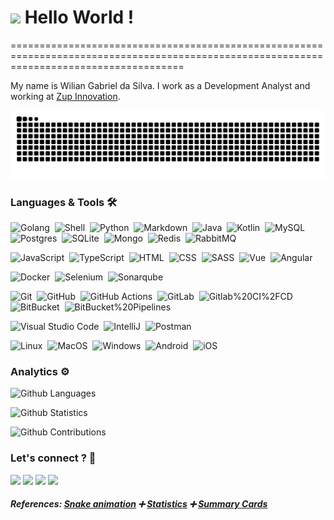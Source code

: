 
<h1><img src="https://emojis.slackmojis.com/emojis/images/1531849430/4246/blob-sunglasses.gif?1531849430" width="30"/> Hello World ! </h1>
==========================================================================================================================================


My name is Wilian Gabriel da Silva. I work as a Development Analyst and working at [Zup Innovation](www.zup.com.br).

![](images/github-user-contribution.svg)

### Languages & Tools 🛠

![Golang](https://img.shields.io/badge/-Golang%20❤️-05122A?style=flat&logo=go&logoColor=white)&nbsp;
![Shell](https://img.shields.io/badge/Shell-05122A?style=flat&logo=gnu-bash&logoColor=white)&nbsp;
![Python](https://img.shields.io/badge/-Python-05122A?style=flat&logo=python)&nbsp;
![Markdown](https://img.shields.io/badge/-Markdown-05122A?style=flat&logo=markdown)&nbsp;
![Java](https://img.shields.io/badge/-Java-05122A?style=flat&logo=java)&nbsp;
![Kotlin](https://img.shields.io/badge/-Kotlin-05122A?style=flat&logo=kotlin)&nbsp;
![MySQL](https://img.shields.io/badge/-MySQL-05122A?style=flat&logo=mysql&logoColor=white)&nbsp;
![Postgres](https://img.shields.io/badge/-Postgres-05122A?style=flat&logo=postgresql)&nbsp;
![SQLite](https://img.shields.io/badge/-SQLite-05122A?style=flat&logo=SQLite)&nbsp;
![Mongo](https://img.shields.io/badge/-Mongo-05122A?style=flat&logo=mongodb)&nbsp;
![Redis](https://img.shields.io/badge/-Redis-05122A?style=flat&logo=redis)&nbsp;
![RabbitMQ](https://img.shields.io/badge/-RabbitMQ-05122A?style=flat&logo=rabbitmq)&nbsp;

![JavaScript](https://img.shields.io/badge/-JavaScript-05122A?style=flat&logo=javascript)&nbsp;
![TypeScript](https://img.shields.io/badge/-TypeScript-05122A?style=flat&logo=typescript)&nbsp;
![HTML](https://img.shields.io/badge/-HTML-05122A?style=flat&logo=html5)&nbsp;
![CSS](https://img.shields.io/badge/-CSS-05122A?style=flat&logo=Css3)&nbsp;
![SASS](https://img.shields.io/badge/-SASS-05122A?style=flat&logo=Sass)&nbsp;
![Vue](https://img.shields.io/badge/-Vue-05122A?style=flat&logo=vue.js)&nbsp;
![Angular](https://img.shields.io/badge/-Angular-05122A?style=flat&logo=angular)&nbsp;

![Docker](https://img.shields.io/badge/-Docker-05122A?style=flat&logo=docker)&nbsp;
![Selenium](https://img.shields.io/badge/-Selenium-05122A?style=flat&logo=Selenium)&nbsp;
![Sonarqube](https://img.shields.io/badge/-Sonarqube-05122A?style=flat&logo=Sonarqube)&nbsp;

![Git](https://img.shields.io/badge/-Git-05122A?style=flat&logo=git)&nbsp;
![GitHub](https://img.shields.io/badge/-GitHub-05122A?style=flat&logo=github)&nbsp;
![GitHub Actions](https://img.shields.io/badge/GitHub%20Actions%20-05122A?style=flat&logo=github-actions&logoColor=white)&nbsp;
![GitLab](https://img.shields.io/badge/-GitLab-05122A?style=flat&logo=gitlab)&nbsp;
![Gitlab%20CI%2FCD](https://img.shields.io/badge/-GitLab%20CI%2FCD-05122A?style=flat&logo=gitlab)&nbsp;
![BitBucket](https://img.shields.io/badge/-BitBucket-05122A?style=flat&logo=bitbucket)&nbsp;
![BitBucket%20Pipelines](https://img.shields.io/badge/-BitBucket%20Pipelines-05122A?style=flat&logo=bitbucket)&nbsp;

![Visual Studio Code](https://img.shields.io/badge/-Visual%20Studio%20Code-05122A?style=flat&logo=visual-studio-code&logoColor=007ACC)&nbsp;
![IntelliJ](https://img.shields.io/badge/-IntelliJ-05122A?style=flat&logo=jetbrains)&nbsp;
![Postman](https://img.shields.io/badge/-Postman-05122A?style=flat&logo=postman)&nbsp;

![Linux](https://img.shields.io/badge/-Linux-05122A?style=flat&logo=linux&logoColor=white)&nbsp;
![MacOS](https://img.shields.io/badge/-MacOS-05122A?style=flat&logo=apple&logoColor=white)&nbsp;
![Windows](https://img.shields.io/badge/-Windows-05122A?style=flat&logo=windows&logoColor=white)&nbsp;
![Android](https://img.shields.io/badge/-Android-05122A?style=flat&logo=android&logoColor=white)&nbsp;
![iOS](https://img.shields.io/badge/-iOS-05122A?style=flat&logo=ios&logoColor=white)&nbsp;


### Analytics ⚙️

![Github Languages](https://github-readme-stats.vercel.app/api/top-langs/?username=wilian746&layout=compact&count_private=true)

![Github Statistics](https://github-readme-stats.vercel.app/api/?username=wilian746&count_private=true&show_icons=true)

![Github Contributions](https://github-readme-streak-stats.herokuapp.com/?user=wilian746&hide_border=true)
### Let's connect ? 🤝

<p align="left">
<a href="https://www.linkedin.com/in/wiliangs"><img src="https://img.shields.io/badge/-wiliangs-0077B5?style=flat&logo=Linkedin&logoColor=white"/></a>
<a href="https://twitter.com/wiliangds"><img src="https://img.shields.io/badge/-@wiliangds-%231DA1F2?style=flat&logo=twitter&logoColor=white"/></a>
<a href="https://wiliangs.medium.com/"><img src="https://img.shields.io/badge/-@wiliangs-%2312100E?style=flat&logo=medium&logoColor=white"/></a>
<a href="mailto:wiliang746@gmail.com"><img src="https://img.shields.io/badge/-wiliang746@gmail.com-D14836?style=flat&logo=Gmail&logoColor=white"/></a>
</p>

#### _References: [Snake animation](https://github.com/Platane/snk) ➕ [Statistics](https://github.com/anuraghazra/github-readme-stats) ➕ [Summary Cards](https://github.com/vn7n24fzkq/github-profile-summary-cards)_